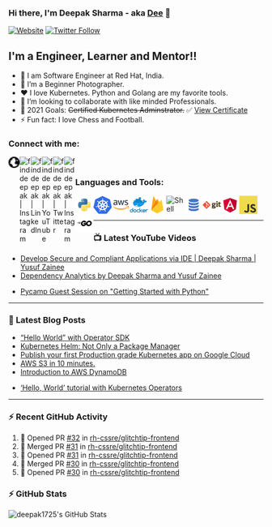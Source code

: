 ### Hi there, I'm Deepak Sharma - aka [Dee][website] 👋
[![Website](https://img.shields.io/website?label=finddeepak.com&style=for-the-badge&url=https%3A%2F%2Ffinddeepak.com)](https://finddeepak.com)
[![Twitter Follow](https://img.shields.io/twitter/follow/deepak1725?color=1DA1F2&logo=twitter&style=for-the-badge)](https://twitter.com/intent/follow?original_referer=https%3A%2F%2Fgithub.com%2Fdeepak1725&screen_name=deepak1725)

## I'm a Engineer, Learner and Mentor!!

- 🔭 I am Software Engineer at Red Hat, India.
- 🌱 I’m a Beginner Photographer.
- :heart: I love Kubernetes. Python and Golang are my favorite tools. 
- 👯 I’m looking to collaborate with like minded Professionals.
- 🥅 2021 Goals: ~~Certified Kubernetes Adminstrator.~~ ✅  [View Certificate](https://ti-user-certificates.s3.amazonaws.com/e0df7fbf-a057-42af-8a1f-590912be5460/5dedb6b4-1a66-48eb-b30a-dc3b2b4def6c-deepak-sharma-certified-kubernetes-administrator-cka-certificate.pdf) 
- ⚡ Fun fact: I love Chess and Football.


### Connect with me:

[<img align="left" alt="findeepak.com" width="22px" src="https://raw.githubusercontent.com/iconic/open-iconic/master/svg/globe.svg" />][website]
[<img align="left" alt="finddeepak | Instagram" width="22px" src="https://cdn.jsdelivr.net/npm/simple-icons@v3/icons/medium.svg" />][medium]
[<img align="left" alt="finddeepak | LinkedIn" width="22px" src="https://cdn.jsdelivr.net/npm/simple-icons@v3/icons/linkedin.svg" />][linkedin]
[<img align="left" alt="finddeepak | YouTube" width="22px" src="https://cdn.jsdelivr.net/npm/simple-icons@v3/icons/youtube.svg" />][youtube]
[<img align="left" alt="finddeepak | Twitter" width="22px" src="https://cdn.jsdelivr.net/npm/simple-icons@v3/icons/twitter.svg" />][twitter]
[<img align="left" alt="finddeepak | Instagram" width="22px" src="https://cdn.jsdelivr.net/npm/simple-icons@v3/icons/instagram.svg" />][instagram]

<br />

### Languages and Tools:
[<img align="left" alt="SQL" title="Python" width="36px" src="https://raw.githubusercontent.com/github/explore/80688e429a7d4ef2fca1e82350fe8e3517d3494d/topics/python/python.png" />][website]
[<img align="left" alt="Kubernetes" title="Kubernetes" width="36px" src="https://raw.githubusercontent.com/github/explore/80688e429a7d4ef2fca1e82350fe8e3517d3494d/topics/kubernetes/kubernetes.png" />][website]
[<img align="left" alt="AWS" title="AWS" width="36px" src="https://raw.githubusercontent.com/github/explore/80688e429a7d4ef2fca1e82350fe8e3517d3494d/topics/aws/aws.png" />][website]
[<img align="left" alt="Docker" title="Docker" width="36px" src="https://raw.githubusercontent.com/github/explore/80688e429a7d4ef2fca1e82350fe8e3517d3494d/topics/docker/docker.png" />][website]
[<img align="left" alt="Firebase" title="Firebase" width="36px" src="https://raw.githubusercontent.com/github/explore/80688e429a7d4ef2fca1e82350fe8e3517d3494d/topics/firebase/firebase.png" />][website]
[<img align="left" alt="Shell" title="Shell" width="36px" src="https://raw.githubusercontent.com/odb/official-bash-logo/master/assets/Logos/Icons/PNG/256x256.png" />][website]
[<img align="left" alt="sql_database" title="SQL Database" width="36px" src="https://raw.githubusercontent.com/github/explore/80688e429a7d4ef2fca1e82350fe8e3517d3494d/topics/sql/sql.png" />][sql]
[<img align="left" alt="Git" title="Git" width="36px" src="https://raw.githubusercontent.com/github/explore/80688e429a7d4ef2fca1e82350fe8e3517d3494d/topics/git/git.png" />][website]
[<img align="left" alt="Angular" title="Angular" width="36px" src="https://raw.githubusercontent.com/github/explore/80688e429a7d4ef2fca1e82350fe8e3517d3494d/topics/angular/angular.png" />][website]
[<img align="left" alt="JavaScript" title="JavaScript" width="36px" src="https://raw.githubusercontent.com/github/explore/80688e429a7d4ef2fca1e82350fe8e3517d3494d/topics/javascript/javascript.png" />][website]
[<img align="left" alt="Golang" title="Golang" width="36px" src="https://github.com/github/explore/blob/0a775229bb1202b86234329460f461371b0ab82a/topics/go/go.png" />][website]

<br />
<br />

---

### 📺 Latest YouTube Videos

<!-- YOUTUBE:START -->
- [Develop Secure and Compliant Applications via IDE | Deepak Sharma | Yusuf Zainee](https://www.youtube.com/watch?v=QDBQdNLMRHo)
- [Dependency Analytics by Deepak Sharma and Yusuf Zainee](https://www.youtube.com/watch?v=zy7-2AMOjIs)
<!-- YOUTUBE:END -->
- [Pycamp Guest Session on "Getting Started with Python"](https://www.youtube.com/watch?v=oqNbnN5f-wk&feature=youtu.be)
---

### 📕 Latest Blog Posts

<!-- BLOG-POST-LIST:START -->
- [“Hello World” with Operator SDK](https://medium.com/tech-vichaar/hello-world-with-operator-sdk-526d956452ed?source=rss----c14892e87db1---4)
- [Kubernetes Helm: Not Only a Package Manager](https://medium.com/tech-vichaar/kubernetes-helm-not-only-a-package-manager-ac149b5fb6d5?source=rss----c14892e87db1---4)
- [Publish your first Production grade Kubernetes app on Google Cloud](https://medium.com/tech-vichaar/publish-your-first-production-grade-kubernetes-app-on-google-cloud-a900d82afe01?source=rss----c14892e87db1---4)
- [AWS S3 in 10 minutes.](https://medium.com/tech-vichaar/aws-s3-in-10-minutes-a26d067ce354?source=rss----c14892e87db1---4)
- [Introduction to AWS DynamoDB](https://medium.com/tech-vichaar/introduction-to-aws-dynamodb-df7dadb318c2?source=rss----c14892e87db1---4)
<!-- BLOG-POST-LIST:END -->
- [‘Hello, World’ tutorial with Kubernetes Operators](https://developers.redhat.com/blog/2020/08/21/hello-world-tutorial-with-kubernetes-operators)

---

### :zap: Recent GitHub Activity
  
<!--START_SECTION:activity-->
1. 💪 Opened PR [#32](https://github.com/rh-cssre/glitchtip-frontend/pull/32) in [rh-cssre/glitchtip-frontend](https://github.com/rh-cssre/glitchtip-frontend)
2. 🎉 Merged PR [#31](https://github.com/rh-cssre/glitchtip-frontend/pull/31) in [rh-cssre/glitchtip-frontend](https://github.com/rh-cssre/glitchtip-frontend)
3. 💪 Opened PR [#31](https://github.com/rh-cssre/glitchtip-frontend/pull/31) in [rh-cssre/glitchtip-frontend](https://github.com/rh-cssre/glitchtip-frontend)
4. 🎉 Merged PR [#30](https://github.com/rh-cssre/glitchtip-frontend/pull/30) in [rh-cssre/glitchtip-frontend](https://github.com/rh-cssre/glitchtip-frontend)
5. 💪 Opened PR [#30](https://github.com/rh-cssre/glitchtip-frontend/pull/30) in [rh-cssre/glitchtip-frontend](https://github.com/rh-cssre/glitchtip-frontend)
<!--END_SECTION:activity-->


### :zap: GitHub Stats

  <img align="left" alt="deepak1725's GitHub Stats" src="https://github-readme-stats.vercel.app/api?username=deepak1725&show_icons=true&hide_border=false" />


[sql]: https://finddeepak.com
[python]: https://finddeepak.com
[mysql]: https://finddeepak.com
[mongodb]: https://finddeepak.com
[github]: https://github.com/deepak1725
[website]: https://finddeepak.com
[twitter]: https://twitter.com/deepak1725
[youtube]: https://www.youtube.com/channel/UCBBI7N8ztHN8TTNMtP3cm3g/
[instagram]: https://instagram.com/deepak1725
[linkedin]: https://linkedin.com/in/deepak1725
[medium]: https://medium.com/tech-vichaar
[youtube_video1]: https://www.youtube.com/watch?v=oqNbnN5f-wk&feature=youtu.be
[youtube_video2]: https://youtu.be/QDBQdNLMRHo
